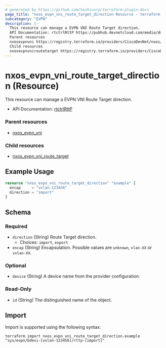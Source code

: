 ```yaml
---
# generated by https://github.com/hashicorp/terraform-plugin-docs
page_title: "nxos_evpn_vni_route_target_direction Resource - terraform-provider-nxos"
subcategory: "EVPN"
description: |-
  This resource can manage a EVPN VNI Route Target direction.
  API Documentation: rtctrlRttP https://pubhub.devnetcloud.com/media/dme-docs-10-2-2/docs/Routing%20and%20Forwarding/rtctrl:RttP/
  Parent resources
  nxosevpnvni https://registry.terraform.io/providers/CiscoDevNet/nxos/latest/docs/resources/evpn_vni
  Child resources
  nxosevpnvniroutetarget https://registry.terraform.io/providers/CiscoDevNet/nxos/latest/docs/resources/evpn_vni_route_target
---
```


# nxos_evpn_vni_route_target_direction (Resource)

This resource can manage a EVPN VNI Route Target direction.

- API Documentation: [rtctrlRttP](https://pubhub.devnetcloud.com/media/dme-docs-10-2-2/docs/Routing%20and%20Forwarding/rtctrl:RttP/)

### Parent resources

- [nxos_evpn_vni](https://registry.terraform.io/providers/CiscoDevNet/nxos/latest/docs/resources/evpn_vni)

### Child resources

- [nxos_evpn_vni_route_target](https://registry.terraform.io/providers/CiscoDevNet/nxos/latest/docs/resources/evpn_vni_route_target)

## Example Usage

```terraform
resource "nxos_evpn_vni_route_target_direction" "example" {
  encap     = "vxlan-123456"
  direction = "import"
}
```

<!-- schema generated by tfplugindocs -->
## Schema

### Required

- `direction` (String) Route Target direction.
  - Choices: `import`, `export`
- `encap` (String) Encapsulation. Possible values are `unknown`, `vlan-XX` or `vxlan-XX`.

### Optional

- `device` (String) A device name from the provider configuration.

### Read-Only

- `id` (String) The distinguished name of the object.

## Import

Import is supported using the following syntax:

```shell
terraform import nxos_evpn_vni_route_target_direction.example "sys/evpn/bdevi-[vxlan-123456]/rttp-[import]"
```
